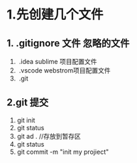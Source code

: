 # 1.先创建几个文件

## 1.     .gitignore 文件		忽略的文件

1. ​        .idea                        sublime 项目配置文件
2. ​        .vscode                   webstrom项目配置文件
3. ​        .git                          

## 2.git 提交

1.  git init  
2. git status
3. git ad .          //存放到暂存区
4. git status
5. git commit -m "init my projiect"

### 

